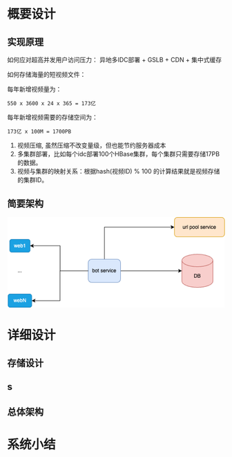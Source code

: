 # 概要设计
## 实现原理
如何应对超高并发用户访问压力：
异地多IDC部署 + GSLB + CDN + 集中式缓存

如何存储海量的短视频文件：

每年新增视频量为：
```shell
550 x 3600 x 24 x 365 = 173亿
```
每年新增视频需要的存储空间为：
```shell
173亿 x 100M = 1700PB
```
1. 视频压缩, 虽然压缩不改变量级，但也能节约服务器成本
2. 多集群部署，比如每个idc部署100个HBase集群，每个集群只需要存储17PB的数据。 
3. 视频与集群的映射关系：根据hash(视频ID) % 100 的计算结果就是视频存储的集群ID。

## 简要架构
![Resilience](./../pictures/bot/brief.drawio.png)


# 详细设计
## 存储设计

## s

## 总体架构

# 系统小结

